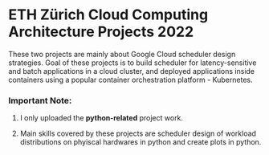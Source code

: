 # ETH Zürich Cloud Computing Architecture Projects 2022

These two projects are mainly about Google Cloud scheduler design strategies. 
Goal of these projects is to build scheduler for latency-sensitive and batch applications in a cloud cluster, and deployed applications inside containers using a popular container orchestration platform - Kubernetes.

### **Important Note:**
1. I only uploaded the **python-related** project work. 

2. Main skills covered by these projects are scheduler design of workload distributions on phyiscal hardwares in python and create plots in python.
